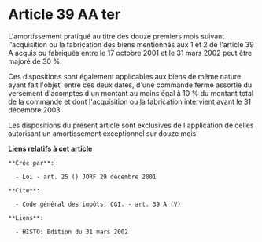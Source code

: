 # Article 39 AA ter

L'amortissement pratiqué au titre des douze premiers mois suivant l'acquisition ou la fabrication des biens mentionnés aux 1
et 2 de l'article 39 A acquis ou fabriqués entre le 17 octobre 2001 et le 31 mars 2002 peut être majoré de 30 %. 

Ces dispositions sont également applicables aux biens de même nature ayant fait l'objet, entre ces deux dates, d'une commande
ferme assortie du versement d'acomptes d'un montant au moins égal à 10 % du montant total de la commande et dont
l'acquisition ou la fabrication intervient avant le 31 décembre 2003. 

Les dispositions du présent article sont exclusives de l'application de celles autorisant un amortissement exceptionnel sur
douze mois.

**Liens relatifs à cet article**

	**Créé par**:

	  - Loi - art. 25 () JORF 29 décembre 2001

	**Cite**:

	  - Code général des impôts, CGI. - art. 39 A (V)

	**Liens**:

	  - HISTO: Edition du 31 mars 2002
